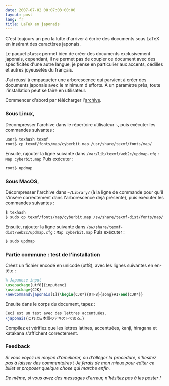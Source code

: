 ```yaml
---
date: 2007-07-02 08:07:03+00:00
layout: post
lang: fr
title: LaTeX en japonais
---
```


C'est toujours un peu la lutte d'arriver à écrire des documents sous LaTeX en insérant des caractères japonais.

Le paquet `platex` permet bien de créer des documents exclusivement japonais, cependant, il ne permet pas de coupler ce document avec des spécificités d'une autre langue, je pense en particulier aux accents, cédilles et autres joyeusetés du français.

J'ai réussi à empaqueter une arborescence qui parvient à créer des documents japonais avec le minimum d'efforts. À un paramètre près, toute l'installation peut se faire en utilisateur.

Commencer d'abord par télécharger l'[archive](/extra/japanese_texmf.tar.bz2).


### Sous Linux,


Décompresser l'archive dans le répertoire utilisateur `~`, puis exécuter les commandes suivantes :

```sh
user$ texhash texmf
root$ cp texmf/fonts/map/cyberbit.map /usr/share/texmf/fonts/map/
```

Ensuite, rajouter la ligne suivante dans `/var/lib/texmf/web2c/updmap.cfg` :
`Map cyberbit.map`
Puis exécuter :

```sh
root$ updmap
```


### Sous MacOS,


Décompresser l'archive dans `~/Library/` (à la ligne de commande pour qu'il s'insère correctement dans l'arborescence déjà présente), puis exécuter les commandes suivantes :

```sh
$ texhash
$ sudo cp texmf/fonts/map/cyberbit.map /sw/share/texmf-dist/fonts/map/
```

Ensuite, rajouter la ligne suivante dans `/sw/share/texmf-dist/web2c/updmap.cfg` :
`Map cyberbit.map`
Puis exécuter :

```sh
$ sudo updmap
```


### Partie commune : test de l'installation


Créez un fichier encodé en unicode (utf8), avec les lignes suivantes en en-tête :

```latex
% Japanese input
\usepackage[utf8]{inputenc}
\usepackage{CJK}
\newcommand\japonais[1]{\begin{CJK*}{UTF8}{song}#1\end{CJK*}}
```

Ensuite dans le corps du document, tapez :

```latex
Ceci est un test avec des lettres accentuées.
\japonais{これは日本語のテキストである。}
```

Compilez et vérifiez que les lettres latines, accentuées, kanji, hiragana et katakana s'affichent correctement.


### Feedback


_Si vous voyez un moyen d'améliorer, ou d'alléger la procédure, n'hésitez pas à laisser des commentaires ! Je ferais de mon mieux pour éditer ce billet et proposer quelque chose qui marche enfin._

_De même, si vous avez des messages d'erreur, n'hésitez pas à les poster !_
